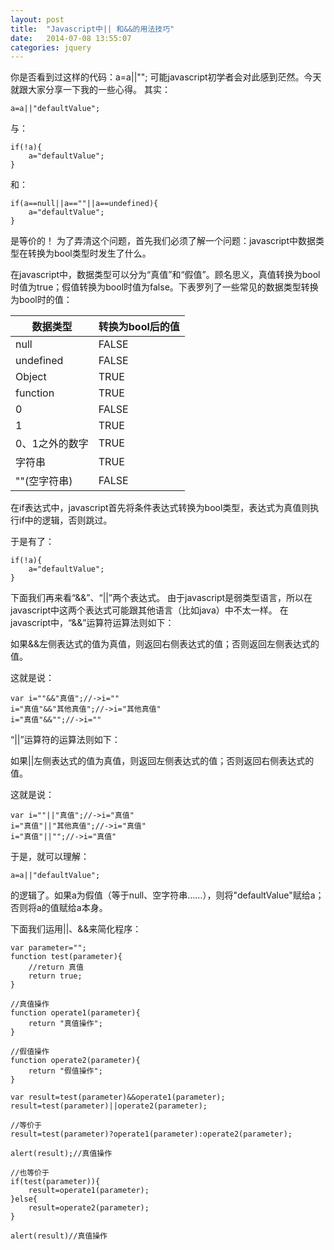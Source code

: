 ```yaml
---
layout: post
title:  "Javascript中|| 和&&的用法技巧"
date:   2014-07-08 13:55:07
categories: jquery
---
```


你是否看到过这样的代码：a=a||""; 可能javascript初学者会对此感到茫然。今天就跟大家分享一下我的一些心得。
其实：
 
    a=a||"defaultValue";  
 
 与：
 
    if(!a){  
        a="defaultValue";  
    }  
 
 和：
 
    if(a==null||a==""||a==undefined){  
        a="defaultValue";  
    }  
 
是等价的！
为了弄清这个问题，首先我们必须了解一个问题：javascript中数据类型在转换为bool类型时发生了什么。
 
在javascript中，数据类型可以分为“真值”和“假值”。顾名思义，真值转换为bool时值为true；假值转换为bool时值为false。下表罗列了一些常见的数据类型转换为bool时的值：
 
数据类型|    转换为bool后的值
---|---
null    |	FALSE
undefined|	FALSE
Object	  |  TRUE
function|	TRUE
0	     |   FALSE
1	      |  TRUE
0、1之外的数字|	TRUE
字符串	       | TRUE
""(空字符串)	|FALSE
 
在if表达式中，javascript首先将条件表达式转换为bool类型，表达式为真值则执行if中的逻辑，否则跳过。
 
于是有了：
 
    if(!a){  
        a="defaultValue";  
    }  
 
下面我们再来看“&&”、“||”两个表达式。
由于javascript是弱类型语言，所以在javascript中这两个表达式可能跟其他语言（比如java）中不太一样。
在javascript中，“&&”运算符运算法则如下：
 
如果&&左侧表达式的值为真值，则返回右侧表达式的值；否则返回左侧表达式的值。
 
这就是说：
 
    var i=""&&"真值";//->i=""  
    i="真值"&&"其他真值";//->i="其他真值"  
    i="真值"&&"";//->i=""  
 
 
“||”运算符的运算法则如下：
 
如果||左侧表达式的值为真值，则返回左侧表达式的值；否则返回右侧表达式的值。
 
这就是说：
 
    var i=""||"真值";//->i="真值"  
    i="真值"||"其他真值";//->i="真值"  
    i="真值"||"";//->i="真值"  
 
 
于是，就可以理解：
 

    a=a||"defaultValue";  
    
的逻辑了。如果a为假值（等于null、空字符串……），则将"defaultValue"赋给a；否则将a的值赋给a本身。
 
 
下面我们运用||、&&来简化程序：
 
    var parameter="";  
    function test(parameter){  
        //return 真值  
        return true;  
    }  
      
    //真值操作  
    function operate1(parameter){  
        return "真值操作";  
    }  
      
    //假值操作  
    function operate2(parameter){  
        return "假值操作";  
    }  
      
    var result=test(parameter)&&operate1(parameter);  
    result=test(parameter)||operate2(parameter);  
      
    //等价于  
    result=test(parameter)?operate1(parameter):operate2(parameter);  
      
    alert(result);//真值操作  
      
    //也等价于  
    if(test(parameter)){  
        result=operate1(parameter);  
    }else{  
        result=operate2(parameter);  
    }  
      
    alert(result)//真值操作  
